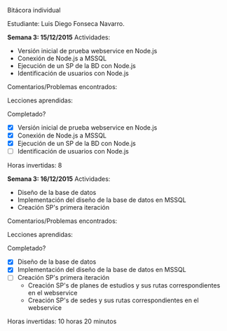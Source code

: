 Bitácora individual

Estudiante: Luis Diego Fonseca Navarro.

**Semana 3: 15/12/2015**
Actividades:
- Versión inicial de prueba webservice en Node.js
- Conexión de Node.js a MSSQL
- Ejecución de un SP de la BD con Node.js
- Identificación de usuarios con Node.js

Comentarios/Problemas encontrados:

Lecciones aprendidas:

Completado?
- [x] Versión inicial de prueba webservice en Node.js
- [x] Conexión de Node.js a MSSQL
- [x] Ejecución de un SP de la BD con Node.js
- [ ] Identificación de usuarios con Node.js

Horas invertidas:
8

**Semana 3: 16/12/2015**
Actividades:
- Diseño de la base de datos
- Implementación del diseño de la base de datos en MSSQL
- Creación SP's primera iteración

Comentarios/Problemas encontrados:

Lecciones aprendidas:

Completado?
- [x] Diseño de la base de datos
- [x] Implementación del diseño de la base de datos en MSSQL
- [ ] Creación SP's primera iteración
  - Creación SP's de planes de estudios y sus rutas correspondientes en el webservice
  - Creación SP's de sedes y sus rutas correspondientes en el webservice

Horas invertidas:
10 horas 20 minutos
